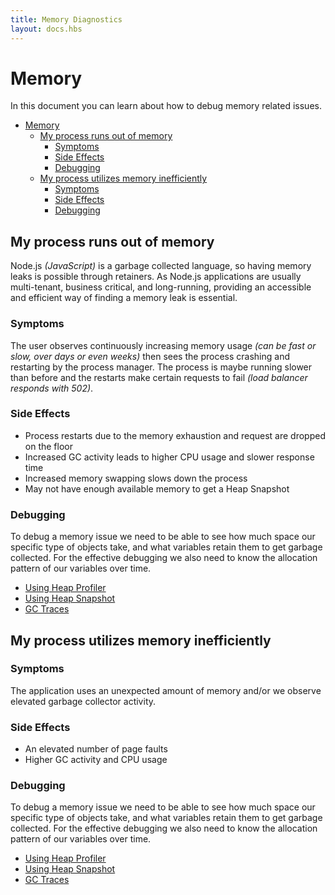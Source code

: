```yaml
---
title: Memory Diagnostics
layout: docs.hbs
---
```


# Memory

In this document you can learn about how to debug memory related issues.

* [Memory](#memory)
  * [My process runs out of memory](#my-process-runs-out-of-memory)
    * [Symptoms](#symptoms)
    * [Side Effects](#side-effects)
    * [Debugging](#debugging)
  * [My process utilizes memory inefficiently](#my-process-utilizes-memory-inefficiently)
    * [Symptoms](#symptoms-1)
    * [Side Effects](#side-effects-1)
    * [Debugging](#debugging-1)

## My process runs out of memory

Node.js _(JavaScript)_ is a garbage collected language, so having memory
leaks is possible through retainers. As Node.js applications are usually
multi-tenant, business critical, and long-running, providing an accessible and
efficient way of finding a memory leak is essential.

### Symptoms

The user observes continuously increasing memory usage _(can be fast or slow,
over days or even weeks)_ then sees the process crashing and restarting by the
process manager. The process is maybe running slower than before and the
restarts make certain requests to fail _(load balancer responds with 502)_.

### Side Effects

* Process restarts due to the memory exhaustion and request are dropped on the
  floor
* Increased GC activity leads to higher CPU usage and slower response time
* Increased memory swapping slows down the process
* May not have enough available memory to get a Heap Snapshot

### Debugging

To debug a memory issue we need to be able to see how much space our specific
type of objects take, and what variables retain them to get garbage collected.
For the effective debugging we also need to know the allocation pattern of our
variables over time.

* [Using Heap Profiler](/en/docs/guides/diagnostics/memory/using-heap-profiler/)
* [Using Heap Snapshot](/en/docs/guides/diagnostics/memory/using-heap-snapshot/)
* [GC Traces](/en/docs/guides/diagnostics/memory/using-gc-traces)

## My process utilizes memory inefficiently

### Symptoms

The application uses an unexpected amount of memory and/or we observe elevated
garbage collector activity.

### Side Effects

* An elevated number of page faults
* Higher GC activity and CPU usage

### Debugging

To debug a memory issue we need to be able to see how much space our specific
type of objects take, and what variables retain them to get garbage collected.
For the effective debugging we also need to know the allocation pattern of our
variables over time.

* [Using Heap Profiler](/en/docs/guides/diagnostics/memory/using-heap-profiler/)
* [Using Heap Snapshot](/en/docs/guides/diagnostics/memory/using-heap-snapshot/)
* [GC Traces](/en/docs/guides/diagnostics/memory/using-gc-traces)
